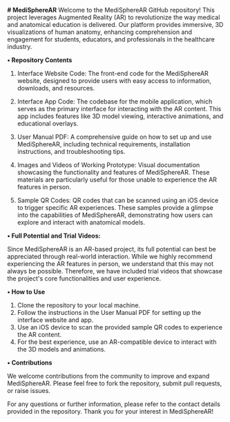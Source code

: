 **# MediSphereAR**
Welcome to the MediSphereAR GitHub repository! This project leverages Augmented Reality (AR) to revolutionize the way medical and anatomical education is delivered. Our platform provides immersive, 3D visualizations of human anatomy, enhancing comprehension and engagement for students, educators, and professionals in the healthcare industry.

**•	Repository Contents**

1. Interface Website Code: The front-end code for the MediSphereAR website, designed to provide users with easy access to information, downloads, and resources.
   
2. Interface App Code: The codebase for the mobile application, which serves as the primary interface for interacting with the AR content. This app includes features like 3D model viewing, interactive animations, and educational overlays.

3. User Manual PDF: A comprehensive guide on how to set up and use MediSphereAR, including technical requirements, installation instructions, and troubleshooting tips.

4. Images and Videos of Working Prototype: Visual documentation showcasing the functionality and features of MediSphereAR. These materials are particularly useful for those unable to experience the AR features in person.

5. Sample QR Codes: QR codes that can be scanned using an iOS device to trigger specific AR experiences. These samples provide a glimpse into the capabilities of MediSphereAR, demonstrating how users can explore and interact with anatomical models.

**•	Full Potential and Trial Videos:**

Since MediSphereAR is an AR-based project, its full potential can best be appreciated through real-world interaction. While we highly recommend experiencing the AR features in person, we understand that this may not always be possible. Therefore, we have included trial videos that showcase the project's core functionalities and user experience.

**•	How to Use**

1. Clone the repository to your local machine.
2. Follow the instructions in the User Manual PDF for setting up the interface website and app.
3. Use an iOS device to scan the provided sample QR codes to experience the AR content.
4. For the best experience, use an AR-compatible device to interact with the 3D models and animations.

**•	Contributions**

We welcome contributions from the community to improve and expand MediSphereAR. Please feel free to fork the repository, submit pull requests, or raise issues.

For any questions or further information, please refer to the contact details provided in the repository. Thank you for your interest in MediSphereAR!
